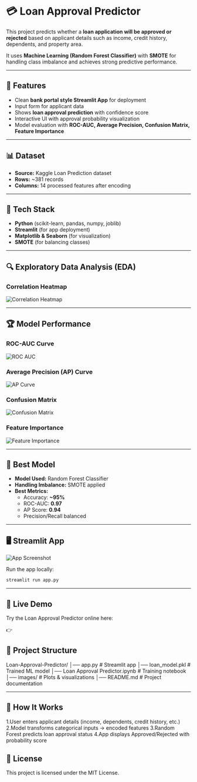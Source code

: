 # 💳 Loan Approval Predictor  

This project predicts whether a **loan application will be approved or rejected** based on applicant details such as income, credit history, dependents, and property area.  

It uses **Machine Learning (Random Forest Classifier)** with **SMOTE** for handling class imbalance and achieves strong predictive performance.  

---

## 🚀 Features
- Clean **bank portal style Streamlit App** for deployment  
- Input form for applicant data  
- Shows **loan approval prediction** with confidence score  
- Interactive UI with approval probability visualization  
- Model evaluation with **ROC-AUC, Average Precision, Confusion Matrix, Feature Importance**  

---

## 📊 Dataset
- **Source:** Kaggle Loan Prediction dataset  
- **Rows:** ~381 records  
- **Columns:** 14 processed features after encoding  

---

## 🔧 Tech Stack
- **Python** (scikit-learn, pandas, numpy, joblib)  
- **Streamlit** (for app deployment)  
- **Matplotlib & Seaborn** (for visualization)  
- **SMOTE** (for balancing classes)  

---

## 🔍 Exploratory Data Analysis (EDA)

### Correlation Heatmap
![Correlation Heatmap](<img width="1268" height="754" alt="download" src="https://github.com/user-attachments/assets/0c80bd75-f89f-41c5-8826-1181b3e263cc" />)  

---

## 🏆 Model Performance

### ROC-AUC Curve
![ROC AUC](<img width="536" height="468" alt="download" src="https://github.com/user-attachments/assets/83fbb07e-a54d-428b-9fba-eccc2e6385c6" />)  

### Average Precision (AP) Curve
![AP Curve](<img width="691" height="545" alt="download" src="https://github.com/user-attachments/assets/0c41f89f-65d1-4755-bd70-05034891e4ce" />)  

### Confusion Matrix
![Confusion Matrix](<img width="709" height="625" alt="download" src="https://github.com/user-attachments/assets/0485a212-2680-4e2f-8dc8-3d8a9f937a8b" />)  

### Feature Importance
![Feature Importance](<img width="985" height="1219" alt="download" src="https://github.com/user-attachments/assets/75973d31-9294-4b2e-8c57-de121662ebd7" />)  

---

## 🎯 Best Model
- **Model Used:** Random Forest Classifier  
- **Handling Imbalance:** SMOTE applied  
- **Best Metrics:**  
  - Accuracy: **~95%**  
  - ROC-AUC: **0.97**  
  - AP Score: **0.94**  
  - Precision/Recall balanced  

---

## 🖥️ Streamlit App

![App Screenshot](<img width="1656" height="872" alt="loan approval predictor screenshot" src="https://github.com/user-attachments/assets/a38cef02-91e9-4e39-a42e-626341f88974" />)  

Run the app locally:
```bash
streamlit run app.py
```
---

## 🚀 Live Demo

Try the Loan Approval Predictor online here:

👉 

## 📂 Project Structure
Loan-Approval-Predictor/
│── app.py                        # Streamlit app
│── loan_model.pkl                # Trained ML model
│── Loan Approval Predictor.ipynb # Training notebook
│── images/                       # Plots & visualizations
│── README.md                     # Project documentation

---

## 📌 How It Works

1.User enters applicant details (income, dependents, credit history, etc.)
2.Model transforms categorical inputs → encoded features
3.Random Forest predicts loan approval status
4.App displays Approved/Rejected with probability score

## 📜 License
This project is licensed under the MIT License.
